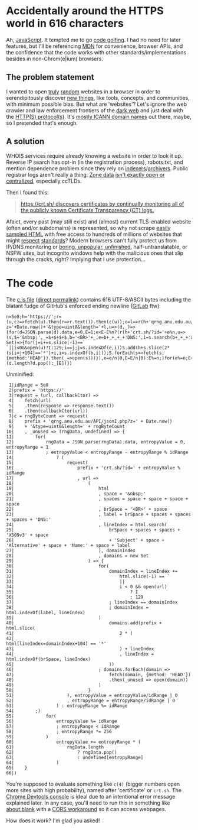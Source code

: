 # Accidentally around the HTTPS world in 616 characters

Ah, [JavaScript](https://www.ecma-international.org/ecma-262/6.0/). It tempted me to go [code golfing](https://en.wikipedia.org/wiki/Code_golf). I had no need for later features, but I'll be referencing [MDN](https://developer.mozilla.org/en-US/docs/Web/JavaScript/Reference/Operators/Operator_Precedence) for convenience, browser APIs, and the confidence that the code works with other standards/implementations besides in non-Chrom(e|ium) browsers.

## The problem statement

I wanted to open [truly](https://www.av8n.com/turbid/paper/turbid.htm#sec-def-random) [random](https://en.wikipedia.org/wiki/Hardware_random_number_generator#Physical_phenomena_with_random_properties) websites in a browser in order to serendipitously discover [new things](https://en.wikipedia.org/wiki/There_are_known_knowns), like tools, concepts, and communities, with minimum possible bias. But what are 'websites'? Let's ignore the web crawler and law enforcement frontiers of the [dark web](https://en.wikipedia.org/wiki/Dark_web) and just deal with the [HTTP(S) protocol(s)](https://en.wikipedia.org/wiki/World_Wide_Web#Function). It's [mostly ICANN domain names](https://en.wikipedia.org/wiki/Alternative_DNS_root) out there, maybe, so I pretended that's enough.

## A solution

WHOIS services require already knowing a website in order to look it up. Reverse IP search has opt-in (in the registration process), robots.txt, and mention dependence problem since they rely on [indexers](https://www.domcop.com/top-10-million-domains)/[archivers](https://archive.org/). Public registrar logs aren't really a thing. [Zone data](https://dnpedia.com/tlds/daily.php) [isn't exactly open or centralized](https://www.iana.org/domains/root/db), especially ccTLDs.

Then I found this:

> [https://crt.sh/ discovers certificates by continually monitoring all of the publicly known Certificate Transparency (CT) logs.](https://www.comodo.com/news/press_releases/2015/06/comodo-launches-new-certificate-transparency-search-web-site.html)

Afaict, every past (may still exist) and (almost) current TLS-enabled website (often and/or subdomains) is represented, so why not scrape [easily sampled HTML](https://crt.sh/?id=200000000) with free access to hundreds of millions of websites that might [respect](https://doesmysiteneedhttps.com/) [standards](https://developers.google.com/web/fundamentals/security/encrypt-in-transit/why-https)? Modern browsers can't fully protect us from IP/DNS monitoring or [boring, unpopular, unfinished](http://tvtropes.org/pmwiki/pmwiki.php/Main/SturgeonsLaw), half-untranslatable, or NSFW sites, but incognito windows help with the malicious ones that slip through the cracks, right? Implying that I use protection...

# The code

The [c.js file](https://github.com/0joshuaolson1/deranged-discovery/blob/master/c.js) ([direct permalink](https://raw.githubusercontent.com/0joshuaolson1/deranged-discovery/e2bdfe3eccf131ea128840ac918800e930389414/c.js)) contains 616 UTF-8/ASCII bytes including the blatant fudge of GitHub's enforced ending newline ([GitLab](https://about.gitlab.com/2016/05/11/git-repository-pricing/) ftw):
```
n=5e8;h='https://';r=(u,c)=>fetch(u).then(r=>r.text()).then(c(u));c=l=>r(h+'qrng.anu.edu.au/API/jsonI.php?z='+Date.now()+'&type=uint8&length='+l,u=>(d,_)=>{for(d=JSON.parse(d).data,e=0,E=1;e<E-E%n?(r(h+'crt.sh/?id='+e%n,u=>(s,$='&nbsp;',_=$+$+$+$,b='<BR>'+_,e=b+_+_+_+'DNS:',i=s.search(b+_+_+'X509v3'+$+'Subject'+$+'Alternative'+$+'Name:'+$+e),j,S=new Set)=>{for(j=i+=s.slice(-1)==`
`||i<0&&open(u)?I:129;i==j;j=s.indexOf(e,i))S.add(h+s.slice(2*(s[i=j+104]=='*')+i,i=s.indexOf(b,i)));S.forEach(s=>fetch(s,{method:'HEAD'}).then(_=>open(s)))}),e=e/n|0,E=E/n|0):E%=n;)for(e%=n;E<n;E*=256)e+=E*(d.length?d.pop():_[E])})
```
Unminified:
```
 1|idRange = 5e8
 2|prefix = 'https://'
 3|request = (url, callbackCtor) =>
 4|    fetch(url)
 5|    .then(response => response.text())
 6|    .then(callbackCtor(url))
 7|c = rngByteCount => request(
 8|    prefix + 'qrng.anu.edu.au/API/jsonI.php?z=' + Date.now()
 9|    + '&type=uint8&length=' + rngByteCount
10|    , _unused => (rngData, undefined) => {
11|        for(
12|            rngData = JSON.parse(rngData).data, entropyValue = 0, entropyRange = 1
13|            ; entropyValue < entropyRange - entropyRange % idRange
14|                ? (
15|                    request(
16|                        prefix + 'crt.sh/?id=' + entropyValue % idRange
17|                        , url =>
18|                            (
19|                                html
20|                                , space = '&nbsp;'
21|                                , spaces = space + space + space + space
22|                                , brSpace = '<BR>' + space
23|                                , label = brSpace + spaces + spaces + spaces + 'DNS:'
24|                                , lineIndex = html.search(
25|                                    brSpace + spaces + spaces + 'X509v3' + space
26|                                    + 'Subject' + space + 'Alternative' + space + 'Name:' + space + label
27|                                ), domainIndex
28|                                , domains = new Set
29|                            ) => {
30|                                for(
31|                                    domainIndex = lineIndex +=
32|                                        html.slice(-1) == `
33|                                        ||
34|                                        i < 0 && open(url)
35|                                            ? I
36|                                            : 129
37|                                    ; lineIndex == domainIndex
38|                                    ; domainIndex = html.indexOf(label, lineIndex)
39|                                )
40|                                    domains.add(prefix + html.slice(
41|                                        2 * (
42|                                            html[lineIndex=domainIndex+104] == '*'
43|                                        ) + lineIndex
44|                                        , lineIndex = html.indexOf(brSpace, lineIndex)
45|                                    ))
46|                                ; domains.forEach(domain =>
47|                                    fetch(domain, {method: 'HEAD'})
48|                                    .then(_unused => open(domain))
49|                                )
50|                            }
51|                    ), entropyValue = entropyValue/idRange | 0
52|                    , entropyRange = entropyRange/idRange | 0
53|                ) : entropyRange %= idRange
54|        ;)
55|            for(
56|                entropyValue %= idRange
57|                ; entropyRange < idRange
58|                ; entropyRange *= 256
59|            )
60|                entropyValue += entropyRange * (
61|                    rngData.length
62|                        ? rngData.pop()
63|                        : undefined[entropyRange]
64|                )
65|    }
66|)
```

You're supposed to evaluate something like `c(4)` (bigger numbers open more sites with high probability), named after 'certificate' or `crt.sh`. The [Chrome Devtools console](https://developers.google.com/web/tools/chrome-devtools/shortcuts) is ideal due to an intentional error message explained later. In any case, you'll need to run this in something like [about:blank](about:blank) with a [CORS workaround](https://chrome.google.com/webstore/detail/cors/dboaklophljenpcjkbbibpkbpbobnbld) so it can access webpages.

How does it work? I'm glad you asked!
```
```
